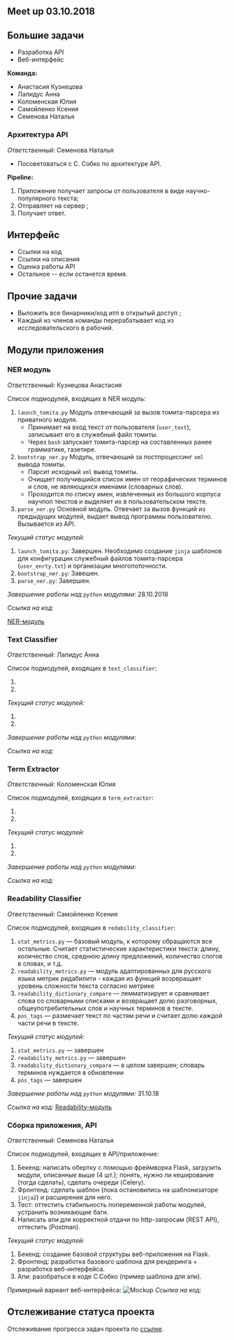 ## Meet up 03.10.2018
## Большие задачи 

* Разработка API 
* Веб-интерфейс 

__Команда:__

- Анастасия Кузнецова
- Лапидус Анна 
- Коломенская Юлия 
- Самойленко Ксения 
- Семенова Наталья 


### Архитектура API 

_Ответственный:_ Семенова Наталья

- Посоветоваться с С. Собко по архитектуре API. 

__Pipeline:__

1. Приложение получает запросы от пользователя в виде научно-популярного текста; 
2. Отправляет на сервер ;
3. Получает ответ.

## Интерфейс

- Ссылки на код
- Ссылки на описания 
- Оценка работы API
- Остальное -- если останется время. 


## Прочие задачи 

- Выложить все бинарники/код итп в открытый доступ ;
- Каждый из членов команды перерабатывает код из исследовательского в рабочий.  

## Модули приложения

### NER модуль 

_Ответственный:_ Кузнецова Анастасия 

Список подмодулей, входящих в NER модуль:

1. `launch_tomita.py` Модуль отвечающий за вызов томита-парсера из приватного модуля. 
    - Принимает на вход текст от пользователя (`user_text`), записывает его в служебный файл томиты. 
    - Через `bash` запускает томита-парсер на составленных ранее грамматике, газетире.
2. `bootstrap_ner.py` Модуль, отвечающий за постпроцессинг `xml` вывода томиты. 
    - Парсит исходный  `xml` вывод томиты.
    - Очищает получившийся список имен от георафических терминов и слов, не являющихся именами (словарных слов). 
    - Проходится по списку имен, извлеченных из большого корпуса научпоп текстов и выделяет их в пользовательском тексте. 
3. `parse_ner.py` Основной модуль. Отвечает за вызов функций из предыдущих модулей, выдает вывод программы пользователю. Вызывается из API. 

_Текущий статус модулей:_ 

1. `launch_tomita.py`: Завершен. Необходимо создание `jinja` шаблонов для конфигурации служебный файлов томита-парсера (`user_enrty.txt`) и организации многопоточности. 
2. `bootstrap_ner.py`: Завешен. 
3.  `parse_ner.py`: Завершен. 

_Завершение работы над `python` модулями:_  28.10.2018

_Ссылка на код:_ 

[NER-модуль](https://github.com/ana-kuznetsova/Popular-Science-Texts-Compling-research/tree/master/api_modules/ner_module)

### Text Classifier 

_Ответственный:_ Лапидус Анна 

Список подмодулей, входящих в `text_classifier`:

1. 
2. 

_Текущий статус модулей:_

1. 
2. 

_Завершение работы над `python` модулями:_

_Ссылка на код:_ 


### Term Extractor 

_Ответственный:_ Коломенская Юлия 

Список подмодулей, входящих в `term_extractor`:

1. 
2. 

_Текущий статус модулей:_

1. 
2. 

_Завершение работы над `python` модулями:_

_Ссылка на код:_ 


### Readability Classifier 

_Ответственный:_ Самойленко Ксения 

Список подмодулей, входящих в `redability_classifier`:

1. `stat_metrics.py` — базовый модуль, к которому обращаются все остальные. Считает статистические характеристики текста: длину, количество слов, среднюю длину предложений, количество слогов в словах, и т.д.
2. `readability_metrics.py` — модуль адаптированных для русского языка метрик ридабилити - каждая из функций возрвращает уровень сложности текста согласно метрике
3. `readability_dictionary_compare` — лемматизирует и сравнивает слова со словарными списками и возвращает долю разговорных, общеупотребительных слов и научных терминов в тексте.
4. `pos_tags` — размечает текст по частям речи и считает долю каждой части речи в тексте.

_Текущий статус модулей:_

1. `stat_metrics.py` — завершен 
2. `readability_metrics.py` — завершен
3. `readability_dictionary_compare` — в целом завершен; словарь терминов нуждается в обновлении
4. `pos_tags` — завершен

_Завершение работы над `python` модулями:_
31.10.18

_Ссылка на код:_ 
[Readability-модуль](https://github.com/ana-kuznetsova/Popular-Science-Texts-Compling-research/tree/master/api_modules/rb_module)




### Сборка приложения, API

_Ответственный:_ Семенова Наталья

Список подмодулей, входящих в API/приложение:

1. Бекенд: написать обертку с помощью фреймворка Flask, загрузить модули, описанные выше (4 шт.); понять, нужно ли кеширование (тогда сделать), сделать очереди (Celery).
2. Фронтенд: сделать шаблон (пока остановились на шаблонизаторе `jinja2`) и расширения для него.
3. Тест: оттестить стабильность попеременной работы модулей, устранить возникающие баги.
4. Написать апи для корректной отдачи по http-запросам (REST API), оттестить (Postman).

_Текущий статус модулей:_

1. Бекенд: создание базовой структуры веб-приложения на Flask.
2. Фронтенд: разработка базового шаблона для рендеринга + разработка веб-интерфейса.  
3. Апи: разобраться в коде С.Собко (пример шаблона для апи).

Примерный вариант веб-интерфейса: ![Mockup](https://github.com/ana-kuznetsova/Popular-Science-Texts-Compling-research/meetups/мокап.png)
_Ссылка на код:_ 


## Отслеживание статуса проекта 

Отслеживание прогресса задач проекта по [ссылке](https://github.com/ana-kuznetsova/Popular-Science-Texts-Compling-research/projects/2?add_cards_query=is%3Aopen).
